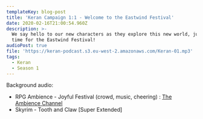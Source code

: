 ```yaml
---
templateKey: blog-post
title: 'Keran Campaign 1:1 - Welcome to the Eastwind Festival'
date: 2020-02-16T21:00:54.960Z
description: >-
  We say hello to our new characters as they explore this new world, just in
  time for the Eastwind Festival!
audioPost: true
file: 'https://keran-podcast.s3.eu-west-2.amazonaws.com/Keran-01.mp3'
tags:
  - Keran
  - Season 1
---
```

Background audio:

* RPG Ambience - Joyful Festival (crowd, music, cheering) : [The Ambience Channel](https://www.youtube.com/channel/UCTNNCo2ed-rpuCuSLB7qYfw)
* Skyrim - Tooth and Claw [Super Extended]
